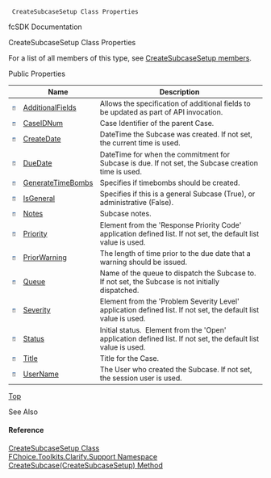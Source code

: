 ﻿     CreateSubcaseSetup Class Properties                                                   

fcSDK Documentation

CreateSubcaseSetup Class Properties

For a list of all members of this type, see [CreateSubcaseSetup members](FChoice.Toolkits.Clarify~FChoice.Toolkits.Clarify.Support.CreateSubcaseSetup_members.md).

Public Properties

|   | Name | Description |
| --- | --- | --- |
| ![Public Property](dotnetimages/publicProperty.png) | [AdditionalFields](FChoice.Toolkits.Clarify~FChoice.Toolkits.Clarify.Support.CreateSubcaseSetup~AdditionalFields.md) | Allows the specification of additional fields to be updated as part of API invocation.   |
| ![Public Property](dotnetimages/publicProperty.png) | [CaseIDNum](FChoice.Toolkits.Clarify~FChoice.Toolkits.Clarify.Support.CreateSubcaseSetup~CaseIDNum.md) | Case Identifier of the parent Case.   |
| ![Public Property](dotnetimages/publicProperty.png) | [CreateDate](FChoice.Toolkits.Clarify~FChoice.Toolkits.Clarify.Support.CreateSubcaseSetup~CreateDate.md) | DateTime the Subcase was created. If not set, the current time is used.   |
| ![Public Property](dotnetimages/publicProperty.png) | [DueDate](FChoice.Toolkits.Clarify~FChoice.Toolkits.Clarify.Support.CreateSubcaseSetup~DueDate.md) | DateTime for when the commitment for Subcase is due. If not set, the Subcase creation time is used.   |
| ![Public Property](dotnetimages/publicProperty.png) | [GenerateTimeBombs](FChoice.Toolkits.Clarify~FChoice.Toolkits.Clarify.Support.CreateSubcaseSetup~GenerateTimeBombs.md) | Specifies if timebombs should be created.   |
| ![Public Property](dotnetimages/publicProperty.png) | [IsGeneral](FChoice.Toolkits.Clarify~FChoice.Toolkits.Clarify.Support.CreateSubcaseSetup~IsGeneral.md) | Specifies if this is a general Subcase (True), or administrative (False).   |
| ![Public Property](dotnetimages/publicProperty.png) | [Notes](FChoice.Toolkits.Clarify~FChoice.Toolkits.Clarify.Support.CreateSubcaseSetup~Notes.md) | Subcase notes.   |
| ![Public Property](dotnetimages/publicProperty.png) | [Priority](FChoice.Toolkits.Clarify~FChoice.Toolkits.Clarify.Support.CreateSubcaseSetup~Priority.md) | Element from the 'Response Priority Code' application defined list. If not set, the default list value is used.   |
| ![Public Property](dotnetimages/publicProperty.png) | [PriorWarning](FChoice.Toolkits.Clarify~FChoice.Toolkits.Clarify.Support.CreateSubcaseSetup~PriorWarning.md) | The length of time prior to the due date that a warning should be issued.   |
| ![Public Property](dotnetimages/publicProperty.png) | [Queue](FChoice.Toolkits.Clarify~FChoice.Toolkits.Clarify.Support.CreateSubcaseSetup~Queue.md) | Name of the queue to dispatch the Subcase to. If not set, the Subcase is not initially dispatched.   |
| ![Public Property](dotnetimages/publicProperty.png) | [Severity](FChoice.Toolkits.Clarify~FChoice.Toolkits.Clarify.Support.CreateSubcaseSetup~Severity.md) | Element from the 'Problem Severity Level' application defined list. If not set, the default list value is used.   |
| ![Public Property](dotnetimages/publicProperty.png) | [Status](FChoice.Toolkits.Clarify~FChoice.Toolkits.Clarify.Support.CreateSubcaseSetup~Status.md) | Initial status.  Element from the 'Open' application defined list. If not set, the default list value is used.   |
| ![Public Property](dotnetimages/publicProperty.png) | [Title](FChoice.Toolkits.Clarify~FChoice.Toolkits.Clarify.Support.CreateSubcaseSetup~Title.md) | Title for the Case.   |
| ![Public Property](dotnetimages/publicProperty.png) | [UserName](FChoice.Toolkits.Clarify~FChoice.Toolkits.Clarify.Support.CreateSubcaseSetup~UserName.md) | The User who created the Subcase. If not set, the session user is used.   |

[Top](#top)

See Also

#### Reference

[CreateSubcaseSetup Class](FChoice.Toolkits.Clarify~FChoice.Toolkits.Clarify.Support.CreateSubcaseSetup.md)  
[FChoice.Toolkits.Clarify.Support Namespace](FChoice.Toolkits.Clarify~FChoice.Toolkits.Clarify.Support_namespace.md)  
[CreateSubcase(CreateSubcaseSetup) Method](FChoice.Toolkits.Clarify~FChoice.Toolkits.Clarify.Support.SupportToolkit~CreateSubcase(CreateSubcaseSetup).md)